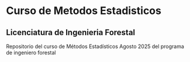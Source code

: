 # Curso de Metodos Estadisticos 
## Licenciatura de Ingenieria Forestal 

Repositorio del curso de Métodos Estadísticos Agosto 2025 del programa de ingeniero forestal 
